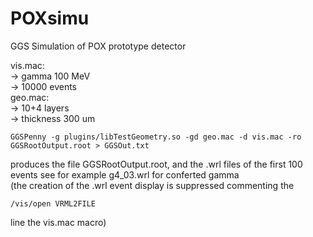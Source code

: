 # POXsimu

GGS Simulation of POX prototype detector

vis.mac:  
-> gamma 100 MeV   
-> 10000 events  
geo.mac:  
-> 10+4 layers  
-> thickness 300 um  
  
```
GGSPenny -g plugins/libTestGeometry.so -gd geo.mac -d vis.mac -ro GGSRootOutput.root > GGSOut.txt
```
  
produces the file GGSRootOutput.root, and the .wrl files of the first 100 events see for example g4_03.wrl for conferted gamma  
(the creation of the .wrl event display is suppressed commenting the
```
/vis/open VRML2FILE
```
line the vis.mac macro)
